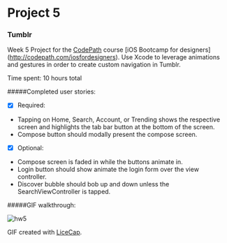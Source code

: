 # Project 5
### Tumblr

Week 5 Project for the [CodePath](http://www.codepath.com/) course [iOS Bootcamp for designers] (http://codepath.com/iosfordesigners). Use Xcode to leverage animations and gestures in order to create custom navigation in Tumblr. 

Time spent: 10 hours total 

#####Completed user stories:
* [x] Required: 
 + Tapping on Home, Search, Account, or Trending shows the respective screen and highlights the tab bar button at the bottom of the screen.
 + Compose button should modally present the compose screen.
 
* [x] Optional: 
 + Compose screen is faded in while the buttons animate in.
 + Login button should show animate the login form over the view controller.
 + Discover bubble should bob up and down unless the SearchViewController is tapped.

#####GIF walkthrough:

![hw5](https://cloud.githubusercontent.com/assets/10460611/6547859/30181b9e-c5a2-11e4-868d-7c945977934e.gif)

GIF created with [LiceCap](http://www.cockos.com/licecap/).
